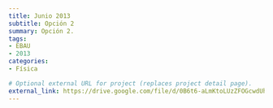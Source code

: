 ```yaml
---
title: Junio 2013
subtitle: Opción 2
summary: Opción 2.
tags:
- EBAU
- 2013
categories:
- Física

# Optional external URL for project (replaces project detail page).
external_link: https://drive.google.com/file/d/0B6t6-aLmKtoLUzZFOGcwdUhZUDQ/view
---
```

